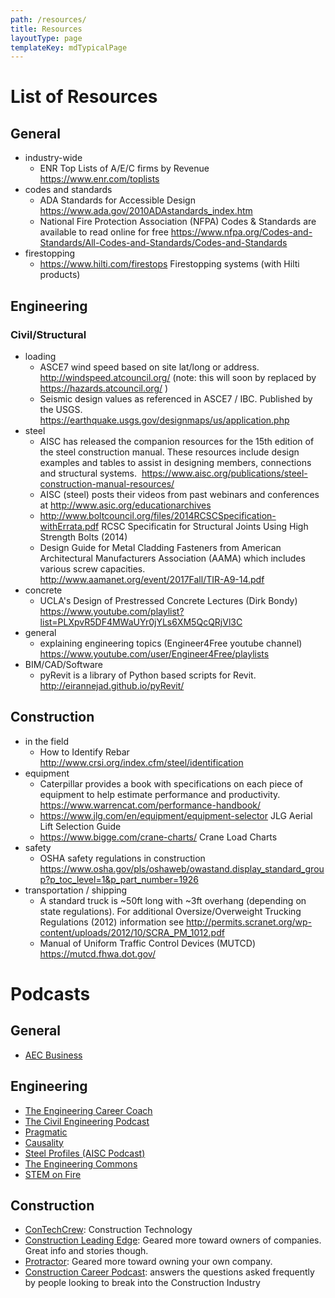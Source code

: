 ```yaml
---
path: /resources/
title: Resources
layoutType: page
templateKey: mdTypicalPage
---
```

# List of Resources

## General
- industry-wide
  - ENR Top Lists of A/E/C firms by Revenue https://www.enr.com/toplists
- codes and standards
  - ADA Standards for Accessible Design https://www.ada.gov/2010ADAstandards_index.htm
  - National Fire Protection Association (NFPA) Codes & Standards are available to read online for free https://www.nfpa.org/Codes-and-Standards/All-Codes-and-Standards/Codes-and-Standards
- firestopping
  - https://www.hilti.com/firestops Firestopping systems (with Hilti products)


## Engineering
### Civil/Structural
- loading
  - ASCE7 wind speed based on site lat/long or address. http://windspeed.atcouncil.org/ (note: this will soon by replaced by https://hazards.atcouncil.org/ )
  - Seismic design values as referenced in ASCE7 / IBC. Published by the USGS. https://earthquake.usgs.gov/designmaps/us/application.php
- steel
  - AISC has released the companion resources for the 15th edition of the steel construction manual. These resources include design examples and tables to assist in designing members, connections and structural systems.  https://www.aisc.org/publications/steel-construction-manual-resources/
  - AISC (steel) posts their videos from past webinars and conferences at http://www.asic.org/educationarchives
  - http://www.boltcouncil.org/files/2014RCSCSpecification-withErrata.pdf RCSC Specificatin for Structural Joints Using High Strength Bolts (2014)
  - Design Guide for Metal Cladding Fasteners from American Architectural Manufacturers Association (AAMA) which includes various screw capacities. http://www.aamanet.org/event/2017Fall/TIR-A9-14.pdf
- concrete
  - UCLA's Design of Prestressed Concrete Lectures (Dirk Bondy) https://www.youtube.com/playlist?list=PLXpvR5DF4MWaUYr0jYLs6XM5QcQRjVl3C
- general
  - explaining engineering topics (Engineer4Free youtube channel)  https://www.youtube.com/user/Engineer4Free/playlists
- BIM/CAD/Software
  - pyRevit is a library of Python based scripts for Revit. http://eirannejad.github.io/pyRevit/

## Construction
- in the field
  - How to Identify Rebar http://www.crsi.org/index.cfm/steel/identification
- equipment
  - Caterpillar provides a book with specifications on each piece of equipment to help estimate performance and productivity. https://www.warrencat.com/performance-handbook/
  - https://www.jlg.com/en/equipment/equipment-selector JLG Aerial Lift Selection Guide
  - https://www.bigge.com/crane-charts/ Crane Load Charts
- safety
  - OSHA safety regulations in construction https://www.osha.gov/pls/oshaweb/owastand.display_standard_group?p_toc_level=1&p_part_number=1926
- transportation / shipping
  - A standard truck is ~50ft long with ~3ft overhang (depending on state regulations). For additional Oversize/Overweight Trucking Regulations (2012) information see http://permits.scranet.org/wp-content/uploads/2012/10/SCRA_PM_1012.pdf
  - Manual of Uniform Traffic Control Devices (MUTCD) https://mutcd.fhwa.dot.gov/

# Podcasts
## General
 - [AEC Business](https://aec-business.com/podcast-episodes/)

## Engineering
 - [The Engineering Career Coach](https://engineeringmanagementinstitute.org/podcasts/)
 - [The Civil Engineering Podcast](https://engineeringmanagementinstitute.org/podcasts/)
 - [Pragmatic](http://engineered.network/pragmatic)
 - [Causality](http://engineered.network/causality)
 - [Steel Profiles (AISC Podcast)](https://www.aisc.org/education/continuingeducation/podcasts/)
 - [The Engineering Commons](http://theengineeringcommons.com)
 - [STEM on Fire](https://stemonfire.com)

## Construction
 - [ConTechCrew](https://jbknowledge.com/category/podcasts): Construction Technology
 - [Construction Leading Edge](http://www.constructionleadingedge.com): Geared more toward owners of companies. Great info and stories though.
 - [Protractor](https://protractorpodcast.com): Geared more toward owning your own company.
 - [Construction Career Podcast](http://constructioncareerpodcast.com): answers the questions asked frequently by people looking to break into the Construction Industry
